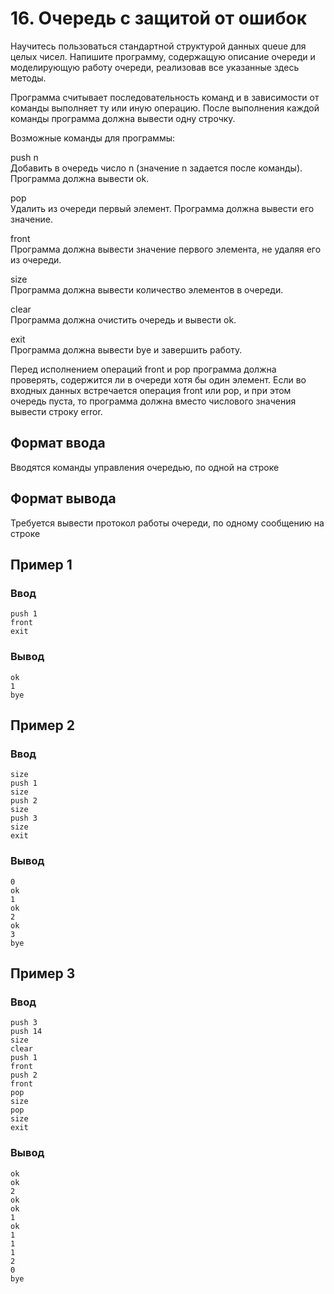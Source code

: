 # 16. Очередь с защитой от ошибок

Научитесь пользоваться стандартной структурой данных queue для целых чисел. Напишите программу, содержащую описание
очереди и моделирующую работу очереди, реализовав все указанные здесь методы.

Программа считывает последовательность команд и в зависимости от команды выполняет ту или иную операцию. После
выполнения каждой команды программа должна вывести одну строчку.

Возможные команды для программы:

push n  
Добавить в очередь число n (значение n задается после команды). Программа должна вывести ok.

pop  
Удалить из очереди первый элемент. Программа должна вывести его значение.

front  
Программа должна вывести значение первого элемента, не удаляя его из очереди.

size  
Программа должна вывести количество элементов в очереди.

clear  
Программа должна очистить очередь и вывести ok.

exit  
Программа должна вывести bye и завершить работу.

Перед исполнением операций front и pop программа должна проверять, содержится ли в очереди хотя бы один элемент. Если во
входных данных встречается операция front или pop, и при этом очередь пуста, то программа должна вместо числового
значения вывести строку error.

## Формат ввода

Вводятся команды управления очередью, по одной на строке

## Формат вывода

Требуется вывести протокол работы очереди, по одному сообщению на строке

## Пример 1

### Ввод

    push 1
    front
    exit


### Вывод

    ok
    1
    bye


## Пример 2

### Ввод

    size
    push 1
    size
    push 2
    size
    push 3
    size
    exit


### Вывод

    0
    ok
    1
    ok
    2
    ok
    3
    bye


## Пример 3

### Ввод

    push 3
    push 14
    size
    clear
    push 1
    front
    push 2
    front
    pop
    size
    pop
    size
    exit


### Вывод

    ok
    ok
    2
    ok
    ok
    1
    ok
    1
    1
    1
    2
    0
    bye


